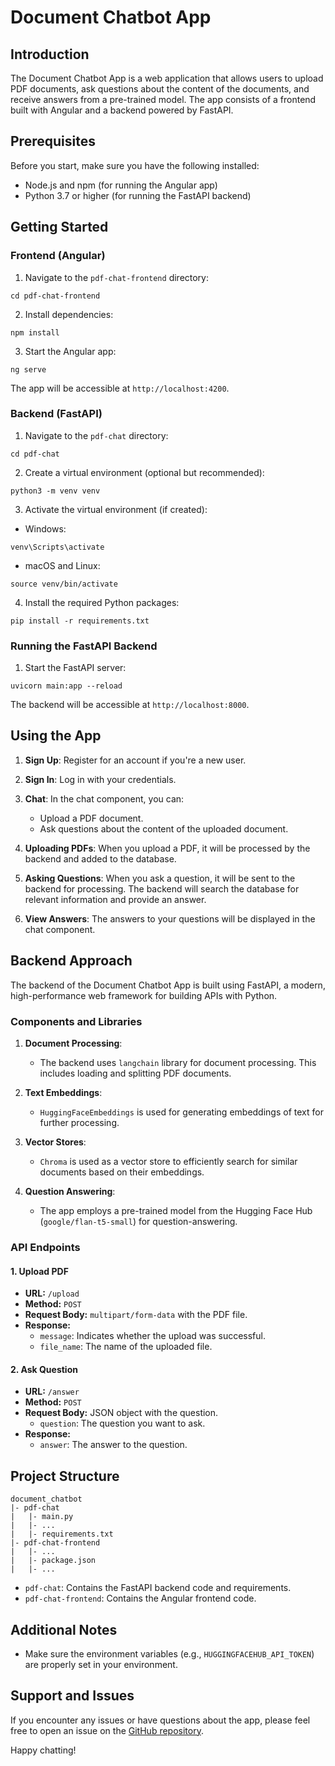 # Document Chatbot App

## Introduction

The Document Chatbot App is a web application that allows users to upload PDF documents, ask questions about the content of the documents, and receive answers from a pre-trained model. The app consists of a frontend built with Angular and a backend powered by FastAPI.

## Prerequisites

Before you start, make sure you have the following installed:

- Node.js and npm (for running the Angular app)
- Python 3.7 or higher (for running the FastAPI backend)

## Getting Started

### Frontend (Angular)

1. Navigate to the `pdf-chat-frontend` directory:

```
cd pdf-chat-frontend
```

2. Install dependencies:

```
npm install
```

3. Start the Angular app:

```
ng serve
```

The app will be accessible at `http://localhost:4200`.

### Backend (FastAPI)

1. Navigate to the `pdf-chat` directory:

```
cd pdf-chat
```

2. Create a virtual environment (optional but recommended):

```
python3 -m venv venv
```

3. Activate the virtual environment (if created):

- Windows:

```
venv\Scripts\activate
```

- macOS and Linux:

```
source venv/bin/activate
```

4. Install the required Python packages:

```
pip install -r requirements.txt
```

### Running the FastAPI Backend

1. Start the FastAPI server:

```
uvicorn main:app --reload
```

The backend will be accessible at `http://localhost:8000`.

## Using the App

1. **Sign Up**: Register for an account if you're a new user.

2. **Sign In**: Log in with your credentials.

3. **Chat**: In the chat component, you can:

   - Upload a PDF document.
   - Ask questions about the content of the uploaded document.

4. **Uploading PDFs**: When you upload a PDF, it will be processed by the backend and added to the database.

5. **Asking Questions**: When you ask a question, it will be sent to the backend for processing. The backend will search the database for relevant information and provide an answer.

6. **View Answers**: The answers to your questions will be displayed in the chat component.

## Backend Approach

The backend of the Document Chatbot App is built using FastAPI, a modern, high-performance web framework for building APIs with Python.

### Components and Libraries

1. **Document Processing**:
   - The backend uses `langchain` library for document processing. This includes loading and splitting PDF documents.

2. **Text Embeddings**:
   - `HuggingFaceEmbeddings` is used for generating embeddings of text for further processing.

3. **Vector Stores**:
   - `Chroma` is used as a vector store to efficiently search for similar documents based on their embeddings.

4. **Question Answering**:
   - The app employs a pre-trained model from the Hugging Face Hub (`google/flan-t5-small`) for question-answering.

### API Endpoints

#### 1. Upload PDF

- **URL:** `/upload`
- **Method:** `POST`
- **Request Body:** `multipart/form-data` with the PDF file.
- **Response:**
  - `message`: Indicates whether the upload was successful.
  - `file_name`: The name of the uploaded file.

#### 2. Ask Question

- **URL:** `/answer`
- **Method:** `POST`
- **Request Body:** JSON object with the question.
  - `question`: The question you want to ask.
- **Response:**
  - `answer`: The answer to the question.

## Project Structure

```
document_chatbot
|- pdf-chat
|   |- main.py
|   |- ...
|   |- requirements.txt
|- pdf-chat-frontend
|   |- ...
|   |- package.json
|   |- ...
```

- `pdf-chat`: Contains the FastAPI backend code and requirements.
- `pdf-chat-frontend`: Contains the Angular frontend code.

## Additional Notes

- Make sure the environment variables (e.g., `HUGGINGFACEHUB_API_TOKEN`) are properly set in your environment.

## Support and Issues

If you encounter any issues or have questions about the app, please feel free to open an issue on the [GitHub repository](https://github.com/rt13853/quantivesubmission).

Happy chatting!
